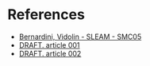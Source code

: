 # References

 - [Bernardini, Vidolin - SLEAM - SMC05](https://github.com/s-e-a-m/References/blob/master/SustainableLiveElectroAcousticMusic_Bernardini-Vidolin_SMC05-0.8-FINAL.pdf)
 - [DRAFT. article 001](https://github.com/s-e-a-m/References/blob/master/draft-paper/LAC-20-SEAM-sent.pdf)
 - [DRAFT. article 002](https://github.com/s-e-a-m/References/blob/master/draft-paper/SMCCIM_2020_paper_179-2.pdf)
